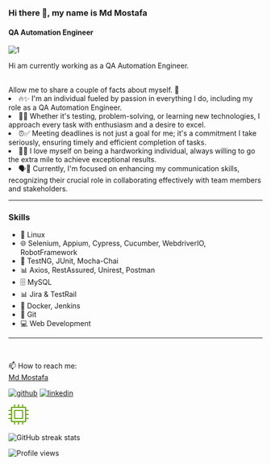 ### Hi there 👋, my name is **Md Mostafa**
#### QA Automation Engineer

![1](https://github.com/md-mostafa/md-mostafa/assets/41513761/ddfff76e-15cf-4916-816e-2c3e3f03b0f4)

Hi am currently working as a QA Automation Engineer.

<br>
Allow me to share a couple of facts about myself. 🌟
<li>🔥✨ I'm an individual fueled by passion in everything I do, including my role as a QA Automation Engineer.</li> 
<li>💪🌟 Whether it's testing, problem-solving, or learning new technologies, I approach every task with enthusiasm and a desire to excel. </li> 
<li>⏰✅ Meeting deadlines is not just a goal for me; it's a commitment I take seriously, ensuring timely and efficient completion of tasks. </li>
<li> 💯💼 I love myself on being a hardworking individual, always willing to go the extra mile to achieve exceptional results. </li>
<li>🗣️💬 Currently, I'm focused on enhancing my communication skills, recognizing their crucial role in collaborating effectively with team members and stakeholders.</li>  

<hr>

<h3>Skills</h3>

- 🐧 Linux 
- 🌐 Selenium, Appium, Cypress, Cucumber, WebdriverIO, RobotFramework
- 🌲 TestNG, JUnit, Mocha-Chai 
- 📊 Axios, RestAssured, Unirest, Postman 
- 🗄️ MySQL 
- 📊 Jira & TestRail  
- 🚀 Docker, Jenkins  
- 🌿 Git  
- 💻 Web Development 

<hr>

<br> <div> 📫 How to reach me: <div class="badge-base LI-profile-badge" data-locale="en_US" data-size="large" data-theme="dark" data-type="HORIZONTAL" data-vanity="md-mostafa-akash" data-version="v1"><a class="badge-base__link LI-simple-link" href="https://bd.linkedin.com/in/md-mostafa-akash?trk=profile-badge">Md Mostafa</a></div>
</div>
              


[<img src='https://cdn.jsdelivr.net/npm/simple-icons@3.0.1/icons/github.svg' alt='github' height='40'>](https://github.com/md-mostafa)  [<img src='https://cdn.jsdelivr.net/npm/simple-icons@3.0.1/icons/linkedin.svg' alt='linkedin' height='40'>](https://www.linkedin.com/in/md-mostafa-55bb341a6/)  

<a href='https://docs.github.com/en/developers'><img src='https://raw.githubusercontent.com/acervenky/animated-github-badges/master/assets/devbadge.gif' width='40' height='40'></a> 



![GitHub streak stats](https://streak-stats.demolab.com/?user=md-mostafa)  

![Profile views](https://gpvc.arturio.dev/md-mostafa)  
